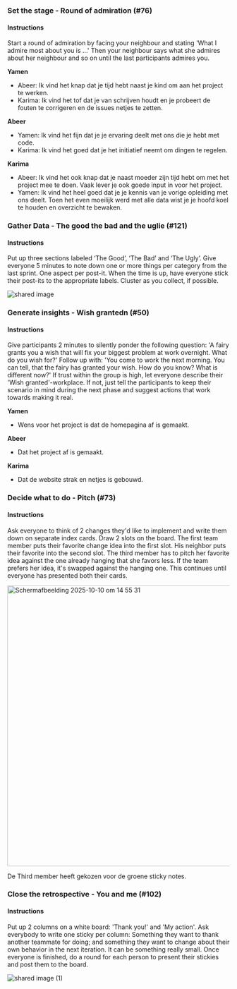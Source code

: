 ### Set the stage - Round of admiration (#76)

#### Instructions
Start a round of admiration by facing your neighbour and stating 'What I admire most about you is ...' Then your neighbour says what she admires about her neighbour and so on until the last participants admires you. 

**Yamen**
- Abeer: Ik vind het knap dat je tijd hebt naast je kind om aan het project te werken. 
- Karima: Ik vind het tof dat je van schrijven houdt en je probeert de fouten te corrigeren en de issues netjes te zetten.


**Abeer**
- Yamen: Ik vind het fijn dat je je ervaring deelt met ons die je hebt met code. 
- Karima: Ik vind het goed dat je het initiatief neemt om dingen te regelen.
  
**Karima**
- Abeer: Ik vind het ook knap dat je naast moeder zijn tijd hebt om met het project mee te doen. Vaak lever je ook goede input in voor het project.
- Yamen: Ik vind het heel goed dat je je kennis van je vorige opleiding met ons deelt. Toen het even moeilijk werd met alle data wist je je hoofd koel te houden en overzicht te bewaken. 

### Gather Data - The good the bad and the uglie (#121)
#### Instructions
Put up three sections labeled ‘The Good’, ‘The Bad’ and ‘The Ugly’. Give everyone 5 minutes to note down one or more things per category from the last sprint. One aspect per post-it. When the time is up, have everyone stick their post-its to the appropriate labels. Cluster as you collect, if possible.



![shared image](https://github.com/user-attachments/assets/54b20fce-199d-4e5f-8a83-28e77f20a0f4)


### Generate insights - Wish grantedn (#50)
#### Instructions
Give participants 2 minutes to silently ponder the following question: 'A fairy grants you a wish that will fix your biggest problem at work overnight. What do you wish for?' Follow up with: 'You come to work the next morning. You can tell, that the fairy has granted your wish. How do you know? What is different now?' If trust within the group is high, let everyone describe their 'Wish granted'-workplace. If not, just tell the participants to keep their scenario in mind during the next phase and suggest actions that work towards making it real.

**Yamen**
- Wens voor het project is dat de homepagina af is gemaakt.

**Abeer**
-  Dat het project af is gemaakt. 

**Karima**
- Dat de website strak en netjes is gebouwd. 


### Decide what to do - Pitch (#73)
#### Instructions
Ask everyone to think of 2 changes they'd like to implement and write them down on separate index cards. Draw 2 slots on the board. The first team member puts their favorite change idea into the first slot. His neighbor puts their favorite into the second slot. The third member has to pitch her favorite idea against the one already hanging that she favors less. If the team prefers her idea, it's swapped against the hanging one. This continues until everyone has presented both their cards.



<img width="773" height="637" alt="Scherm­afbeelding 2025-10-10 om 14 55 31" src="https://github.com/user-attachments/assets/79dc837b-a49c-4eac-aeef-32207109d839" />

De Third member heeft gekozen voor de groene sticky notes. 

### Close the retrospective - You and me (#102)
#### Instructions
Put up 2 columns on a white board: 'Thank you!' and 'My action'. Ask everybody to write one sticky per column: Something they want to thank another teammate for doing; and something they want to change about their own behavior in the next iteration. It can be something really small. Once everyone is finished, do a round for each person to present their stickies and post them to the board.

![shared image (1)](https://github.com/user-attachments/assets/a8a9ee0b-e135-47e9-8e92-c1ee2d298bed)


